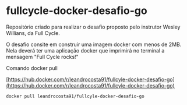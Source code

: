 # fullcycle-docker-desafio-go

<p>Repositório criado para realizar o desafio proposto pelo instrutor Wesley Willians, da Full Cycle.</p>

<p>O desafio consite em construir uma imagem docker com menos de 2MB. Nela deverá ter uma aplicação docker que imprimirá no terminal a mensagem "Full Cycle rocks!"</p>

<p>Comando docker pull</p>

[https://hub.docker.com/r/leandrocosta91/fullcyle-docker-desafio-go](https://hub.docker.com/r/leandrocosta91/fullcyle-docker-desafio-go)

```sh
docker pull leandrocosta91/fullcyle-docker-desafio-go 
```
